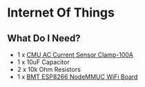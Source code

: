 # Internet Of Things

## What Do I Need?

* 1 x [CMU AC Current Sensor Clamp-100A](https://www.communica.co.za/products/cmu-ac-current-sensor-clamp-100a)
* 1 x 10uF Capacitor
* 2 x 10k Ohm Resistors
* 1 x [BMT ESP8266 NodeMMUC WiFi Board](https://www.communica.co.za/products/bmt-esp8266-nodemcu-wifi-board)
